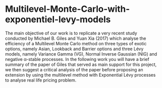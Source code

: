 # Multilevel-Monte-Carlo-with-exponentiel-levy-models
The main objective of our work is to replicate a very recent study conducted by Michael B. Giles and Yuan Xia (2017) which analyse the efficiency of a Multilevel Monte Carlo method on three types of exotic options, namely Asian, Lookback and Barrier options and three Lévy models, namely Variance Gamma (VG), Normal Inverse Gaussian (NIG) and negative α-stable processes. In the following work you will have a brief summary of the paper of Giles that served as main support for this project, we then suggest a critical analysis of the paper before proposing an extension by using the multilevel method with Exponential Lévy processes to analyse real life pricing problem.
